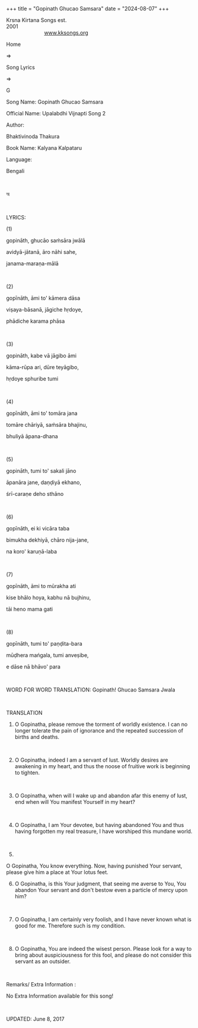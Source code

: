 +++ 
title = "Gopinath Ghucao Samsara"
date = "2024-08-07"
+++

Krsna Kirtana Songs est.
2001                                                                                                                                    
            
www.kksongs.org








Home
 
⇒
 
Song Lyrics
 
⇒
 
G


Song
Name: Gopinath Ghucao Samsara


Official
Name: Upalabdhi Vijnapti Song 2


Author:

Bhaktivinoda
Thakura


Book
Name: 
Kalyana
Kalpataru


Language:

Bengali


 








অ


















 


LYRICS:


(1)


gopināth,
ghucāo saḿsāra jwālā

avidyā-jātanā, āro nāhi sahe,

janama-maraṇa-mālā


 


(2)


gopīnāth,
āmi to' kāmera dāsa

viṣaya-bāsanā, jāgiche hṛdoye,

phādiche karama phāsa


 


(3)


gopināth,
kabe vā jāgibo āmi

kāma-rūpa ari, dūre teyāgibo,

hṛdoye sphuribe tumi


 


(4)


gopīnāth,
āmi to' tomāra jana

tomāre chāriyā, saḿsāra bhajinu,

bhuliyā āpana-dhana


 


(5)


gopināth,
tumi to' sakali jāno

āpanāra jane, daṇḍiyā ekhano,

śrī-caraṇe deho sthāno


 


(6)


gopīnāth,
ei ki vicāra taba

bimukha dekhiyā, chāro nija-jane,

na koro' karuṇā-laba


 


(7)


gopīnāth,
āmi to mūrakha ati

kise bhālo hoya, kabhu nā bujhinu,

tāi heno mama gati


 


(8)


gopīnāth,
tumi to' paṇḍita-bara

mūḍhera mańgala, tumi anveṣibe,

e dāse nā bhāvo' para


 


WORD
FOR WORD TRANSLATION: 
Gopinath!
Ghucao Samsara Jwala


 


TRANSLATION



1) O
Gopinatha, please remove the torment of worldly existence. I can no longer
tolerate the pain of ignorance and the repeated succession of births and
deaths. 


 


2) O
Gopinatha, indeed I am a servant of lust. Worldly desires are awakening in my
heart, and thus the noose of fruitive work is beginning to tighten. 


 


3) O
Gopinatha, when will I wake up and abandon afar this enemy of lust, end when
will You manifest Yourself in my heart? 


 


4) O
Gopinatha, I am Your devotee, but having abandoned You and thus having forgotten
my real treasure, I have worshiped this mundane world. 


 


5)
O Gopinatha, You know everything. Now, having punished Your servant, please
give him a place at Your lotus feet. 


6) O
Gopinatha, is this Your judgment, that seeing me averse to You, You abandon
Your servant and don't bestow even a particle of mercy upon him? 


 


7) O
Gopinatha, I am certainly very foolish, and I have never known what is good for
me. Therefore such is my condition. 


 


8) O
Gopinatha, You are indeed the wisest person. Please look for a way to bring
about auspiciousness for this fool, and please do not consider this servant as
an outsider. 


 


Remarks/ Extra Information
: 


No
Extra Information available for this song!


 


UPDATED:
 June 8, 2017